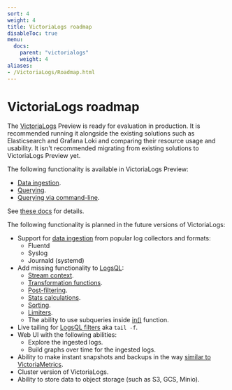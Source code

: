 ```yaml
---
sort: 4
weight: 4
title: VictoriaLogs roadmap
disableToc: true
menu:
  docs:
    parent: "victorialogs"
    weight: 4
aliases:
- /VictoriaLogs/Roadmap.html
---
```


# VictoriaLogs roadmap

The [VictoriaLogs](https://docs.victoriametrics.com/VictoriaLogs/) Preview is ready for evaluation in production.
It is recommended running it alongside the existing solutions such as Elasticsearch and Grafana Loki
and comparing their resource usage and usability.
It isn't recommended migrating from existing solutions to VictoriaLogs Preview yet.

The following functionality is available in VictoriaLogs Preview:

- [Data ingestion](https://docs.victoriametrics.com/VictoriaLogs/data-ingestion/).
- [Querying](https://docs.victoriametrics.com/VictoriaLogs/querying/).
- [Querying via command-line](https://docs.victoriametrics.com/VictoriaLogs/querying/#command-line).

See [these docs](https://docs.victoriametrics.com/VictoriaLogs/) for details.

The following functionality is planned in the future versions of VictoriaLogs:

- Support for [data ingestion](https://docs.victoriametrics.com/VictoriaLogs/data-ingestion/) from popular log collectors and formats:
  - Fluentd
  - Syslog
  - Journald (systemd)
- Add missing functionality to [LogsQL](https://docs.victoriametrics.com/VictoriaLogs/LogsQL.html):
  - [Stream context](https://docs.victoriametrics.com/VictoriaLogs/LogsQL.html#stream-context).
  - [Transformation functions](https://docs.victoriametrics.com/VictoriaLogs/LogsQL.html#transformations).
  - [Post-filtering](https://docs.victoriametrics.com/VictoriaLogs/LogsQL.html#post-filters).
  - [Stats calculations](https://docs.victoriametrics.com/VictoriaLogs/LogsQL.html#stats).
  - [Sorting](https://docs.victoriametrics.com/VictoriaLogs/LogsQL.html#sorting).
  - [Limiters](https://docs.victoriametrics.com/VictoriaLogs/LogsQL.html#limiters).
  - The ability to use subqueries inside [in()](https://docs.victoriametrics.com/VictoriaLogs/LogsQL.html#multi-exact-filter) function.
- Live tailing for [LogsQL filters](https://docs.victoriametrics.com/VictoriaLogs/LogsQL.html#filters) aka `tail -f`.
- Web UI with the following abilities:
  - Explore the ingested logs.
  - Build graphs over time for the ingested logs.
- Ability to make instant snapshots and backups in the way [similar to VictoriaMetrics](https://docs.victoriametrics.com/#how-to-work-with-snapshots).
- Cluster version of VictoriaLogs.
- Ability to store data to object storage (such as S3, GCS, Minio).
